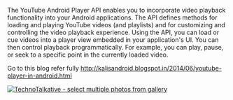 The YouTube Android Player API enables you to incorporate video playback functionality into your Android applications. The API defines methods for loading and playing YouTube videos (and playlists) and for customizing and controlling the video playback experience.
    Using the API, you can load or cue videos into a player view embedded in your application's UI. You can then control playback programmatically. For example, you can play, pause, or seek to a specific point in the currently loaded video.
    
Go to this blog refer fully http://kalisandroid.blogspot.in/2014/06/youtube-player-in-android.html


<a href="http://www.technotalkative.com/android-select-multiple-photos-from-gallery/"><img title="Select multiple photos from gallery" src="http://www.technotalkative.com/wp-content/uploads/2012/10/technotalkative-select-multiple-photos-from-gallery-2.png" alt="TechnoTalkative - select multiple photos from gallery" />
